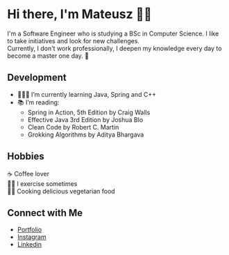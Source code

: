# Hi there, I'm Mateusz 👋🏻
I'm a Software Engineer who is studying a BSc in Computer Science. I like to take initiatives and look for new challenges. </br>
Currently, I don't work professionally, I deepen my knowledge every day to become a master one day. 🚀

## Development
- 👨🏻‍💻 I’m currently learning Java, Spring and C++
- 📚 I’m reading:
  * Spring in Action, 5th Edition by Craig Walls
  * Effective Java 3rd Edition by Joshua Blo
  * Clean Code by Robert C. Martin
  * Grokking Algorithms by Aditya Bhargava
## Hobbies
☕️ Coffee lover </br>
🏋️‍♂️ I exercise sometimes </br>
👨‍🍳 Cooking delicious vegetarian food </br>

## Connect with Me
- [Portfolio](https://agiklo.github.io/mMilewczyk/) <br/>
- [Instagram](https://www.instagram.com/mvteusz.m) <br/>
- [Linkedin](https://www.linkedin.com/in/mateusz-milewczyk/) <br/>
